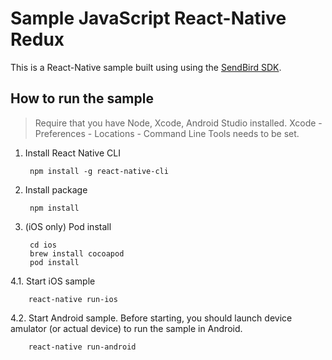 # Sample JavaScript React-Native Redux

This is a React-Native sample built using using the [SendBird SDK](https://github.com/smilefam/SendBird-SDK-JavaScript).

## How to run the sample

> Require that you have Node, Xcode, Android Studio installed.
> Xcode - Preferences - Locations - Command Line Tools needs to be set.

1. Install React Native CLI

        npm install -g react-native-cli

2. Install package

        npm install

3. (iOS only) Pod install

        cd ios
        brew install cocoapod
        pod install

4.1. Start iOS sample      

        react-native run-ios

4.2. Start Android sample. Before starting, you should launch device amulator (or actual device) to run the sample in Android.

        react-native run-android
